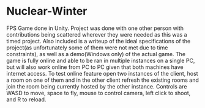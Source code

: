 # Nuclear-Winter
FPS Game done in Unity.
Project was done with one other person with contributions being scattered wherever they were needed as this was a timed project. 
Also included is a writeup of the ideal specifications of the project(as unfortunately some of them were not met due to time constraints), as well as a demo(Windows only) of the actual game. The game is fully online and able to be ran in multiple instances on a single PC, but
will also work online from PC to PC given that both machines have internet access. To test online feature open two instances of the client, host a room on one of them and in the other client refresh the existing rooms and join the room being currently hosted by the other instance. Controls are WASD to move, space to fly, mouse to control camera, left click to shoot, and R to reload.
